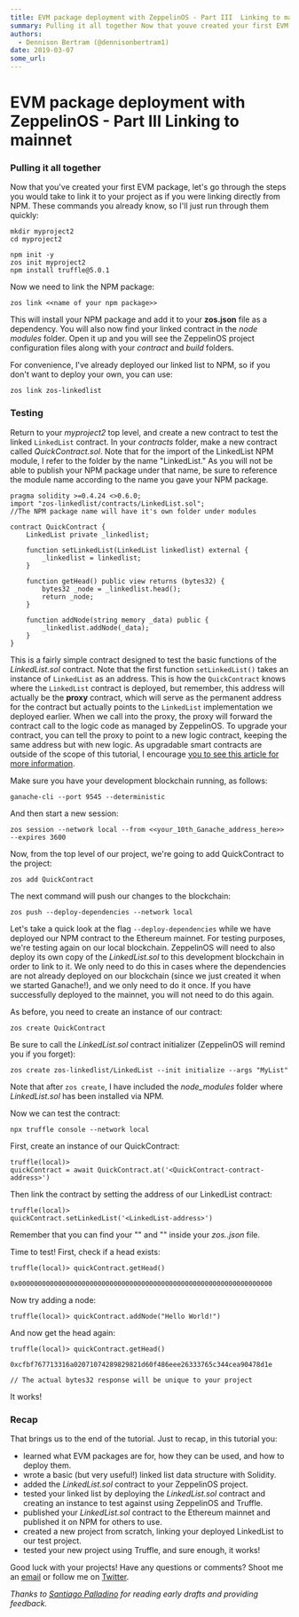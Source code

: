 ```yaml
---
title: EVM package deployment with ZeppelinOS - Part III  Linking to mainnet
summary: Pulling it all together Now that youve created your first EVM package, lets go through the steps you would take to link it to your project as if you were linking directly from NPM. These commands you already know, so Ill just run through them quickly-mkdir myproject2 cd myproject2 npm init -y zos init myproject2 npm install truffle@5.0.1 Now we need to link the NPM package-zos link <> This will install your NPM package and add it to your zos.json file as a dependency. You will also now find your
authors:
  - Dennison Bertram (@dennisonbertram1)
date: 2019-03-07
some_url: 
---
```


# EVM package deployment with ZeppelinOS - Part III  Linking to mainnet


### Pulling it all together

Now that you've created your first EVM package, let's go through the
steps you would take to link it to your project as if you were linking
directly from NPM. These commands you already know, so I'll just run
through them quickly:

```shell
mkdir myproject2
cd myproject2

npm init -y
zos init myproject2
npm install truffle@5.0.1
```

Now we need to link the NPM package:

```shell
zos link <<name of your npm package>>
```

This will install your NPM package and add it to your **zos.json** file
as a dependency. You will also now find your linked contract in the
_node modules_ folder. Open it up and you will see the ZeppelinOS
project configuration files along with your _contract_ and _build_
folders.

For convenience, I've already deployed our linked list to NPM, so if you
don't want to deploy your own, you can use:

```shell
zos link zos-linkedlist
```

### Testing

Return to your _myproject2_ top level, and create a new contract to test
the linked `LinkedList` contract. In your _contracts_ folder, make a new
contract called _QuickContract.sol_. Note that for the import of the
LinkedList NPM module, I refer to the folder by the name "LinkedList."
As you will not be able to publish your NPM package under that name, be
sure to reference the module name according to the name you gave your
NPM package.

```solidity
pragma solidity >=0.4.24 <>0.6.0;
import "zos-linkedlist/contracts/LinkedList.sol";
//The NPM package name will have it's own folder under modules

contract QuickContract {
    LinkedList private _linkedlist;

    function setLinkedList(LinkedList linkedlist) external {
        _linkedlist = linkedlist;
    }

    function getHead() public view returns (bytes32) {
        bytes32 _node = _linkedlist.head();
        return _node;
    }

    function addNode(string memory _data) public {
        _linkedlist.addNode(_data);
    }
}

```

This is a fairly simple contract designed to test the basic functions of
the _LinkedList.sol_ contract. Note that the first function
`setLinkedList()` takes an instance of `LinkedList` as an address. This is
how the `QuickContract` knows where the `LinkedList` contract is deployed,
but remember, this address will actually be the **proxy** contract, which
will serve as the permanent address for the contract but actually points
to the `LinkedList` implementation we deployed earlier. When we call into
the proxy, the proxy will forward the contract call to the logic code as
managed by ZeppelinOS. To upgrade your contract, you can tell the proxy
to point to a new logic contract, keeping the same address but with new
logic. As upgradable smart contracts are outside of the scope of this
tutorial, I encourage [you to see this article for more information](https://docs.zeppelinos.org/docs/upgrading.html?utm_campaign=zos-tutorial-evmpackages&utm_medium=blog&utm_source=wordpress).

Make sure you have your development blockchain running, as follows:

```shell
ganache-cli --port 9545 --deterministic
```

And then start a new session:

```shell
zos session --network local --from <<your_10th_Ganache_address_here>> --expires 3600
```

Now, from the top level of our project, we're going to add QuickContract
to the project:

```shell
zos add QuickContract
```

The next command will push our changes to the blockchain:

```shell
zos push --deploy-dependencies --network local
```

Let's take a quick look at the flag `--deploy-dependencies` while we have
deployed our NPM contract to the Ethereum mainnet. For testing purposes,
we're testing again on our local blockchain. ZeppelinOS will need to
also deploy its own copy of the _LinkedList.sol_ to this development
blockchain in order to link to it. We only need to do this in cases
where the dependencies are not already deployed on our blockchain (since
we just created it when we started Ganache!), and we only need to do it
once. If you have successfully deployed to the mainnet, you will not
need to do this again.

As before, you need to create an instance of our contract:

```shell
zos create QuickContract
```

Be sure to call the _LinkedList.sol_ contract initializer (ZeppelinOS
will remind you if you forget):

```shell
zos create zos-linkedlist/LinkedList --init initialize --args "MyList"
```

Note that after `zos create`, I have included the _node_modules_ folder
where _LinkedList.sol_ has been installed via NPM.

Now we can test the contract:

```shell
npx truffle console --network local
```

First, create an instance of our QuickContract:

```shell
truffle(local)>
quickContract = await QuickContract.at('<QuickContract-contract-address>')
```

Then link the contract by setting the address of our LinkedList
contract:

```shell
truffle(local)>
quickContract.setLinkedList('<LinkedList-address>')
```

Remember that you can find your "<QuickContract-contract-address>" and
"<LinkedList-address>" inside your _zos.<networkname>.json_ file.

Time to test! First, check if a head exists:

```shell
truffle(local)> quickContract.getHead()

0x0000000000000000000000000000000000000000000000000000000000000000
```

Now try adding a node:

```shell
truffle(local)> quickContract.addNode("Hello World!")
```

And now get the head again:

```shell
truffle(local)> quickContract.getHead()

0xcfbf767713316a02071074289829821d60f486eee26333765c344cea90478d1e

// The actual bytes32 response will be unique to your project
```

It works!

### Recap

That brings us to the end of the tutorial. Just to recap, in this
tutorial you:

- learned what EVM packages are for, how they can be used, and how to
  deploy them.
- wrote a basic (but very useful!) linked list data structure with
  Solidity.
- added the _LinkedList.sol_ contract to your ZeppelinOS project.
- tested your linked list by deploying the _LinkedList.sol_ contract
  and creating an instance to test against using ZeppelinOS and
  Truffle.
- published your _LinkedList.sol_ contract to the Ethereum mainnet
  and published it on NPM for others to use.
- created a new project from scratch, linking your deployed LinkedList
  to our test project.
- tested your new project using Truffle, and sure enough, it works!

Good luck with your projects! Have any questions or comments? Shoot me
an
[email](https://blog.zeppelinos.org/evm-package-deployment-with-zeppelinos-part-iii-linking-to-mainnet/dennison@zeppelin.solution)
or follow me on [Twitter](https://twitter.com/dennisonbertram).

_Thanks to [Santiago Palladino](https://twitter.com/smpalladino) for
reading early drafts and providing feedback._
